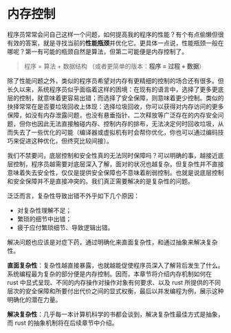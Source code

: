 # 内存控制

程序员常常会问自己这样一个问题，如何提高我的程序的性能？有个有点偷懒但很有效的答案，就是寻找当前的**性能瓶颈**并优化它。更具体一点说，性能瓶颈一般在哪呢？第一有可能的瓶颈自然是算法，但第二可能便是内存控制了。

> 程序 = 算法 + 数据结构 （或者更简单的版本：**程序 = 过程 + 数据**）

除了性能问题之外，类似的程序员希望对内存有更精细的控制的场合还有很多。但长久以来，系统程序员似乎面临着这样的困境：在现有的语言中，选择了更多更底层的控制，就意味着更容易出错；而选择了安全保障，则意味着更少控制。类似的抉择常常在是否要垃圾回收上体现：选择垃圾回收，你可以获得对内存访问的更多保障，如没有内存泄露问题，也没有悬垂指针、二次释放等广泛存在的内存安全问题，但你也因此无法直接触碰内存、控制内存的排布，无法决定何时回收垃圾，从而失去了一些优化的可能（编译器或虚拟机有时会帮你优化，你也可以通过编码技巧来促进这种优化，但终究比较间接）。

我们不禁要问，底层控制和安全性真的无法同时保障吗？可以明确的事，越接近底层控制，程序员越需要对底层深入了解，面对的状况也越复杂。但复杂性并不直接意味着失去安全性，仅仅是提供安全保障也不意味着削弱控制。也就是说底层控制和安全保障并不是直接冲突的。我们真正需要解决的是复杂性的问题。

泛泛而言，复杂性导致出错不外乎如下几个原因：

* 对复杂性理解不足；
* 繁琐的细节中出错；
* 疲于应付繁琐细节、导致逻辑出错。

解决问题也应该是对症下药，通过明确化来直面复杂性，和通过抽象来解决复杂性。

**直面复杂性**：复杂性越直接暴露，也就越能促使程序员深入了解背后发生了什么。系统编程最为复杂的部分便是内存控制。因而，本章节将介绍内存机制如何在 rust 中显式呈现、不同的内存操作对操作对象有何要求、以及 rust 所提供的不同层次的安全保障和所要付出代价之间的显式权衡，最后以并发编程为例，展示这种明确化的潜在力量。

**解决复杂性**：几乎每一本计算机科学的书都会谈到，解决复杂性最佳方式是抽象，而 rust 的抽象机制将在后续章节中介绍。

<!--
参考：
https://doc.rust-lang.org/nomicon/index.html
https://docs.rust-embedded.org/book/static-guarantees/index.html
https://doc.rust-lang.org/1.5.0/book/choosing-your-guarantees.html
-->
